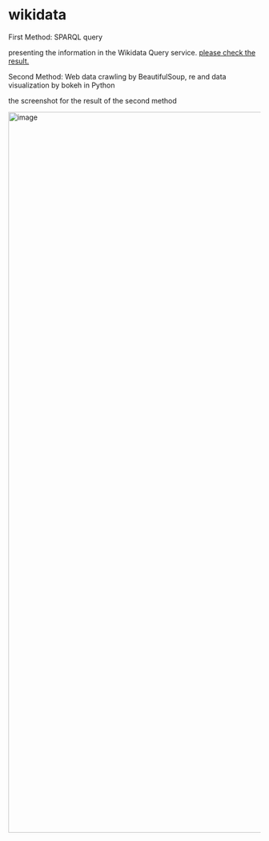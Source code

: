 # wikidata

First Method: SPARQL query

presenting the information in the Wikidata Query service.
[please check the result.](https://w.wiki/53Cc)

Second Method: Web data crawling by BeautifulSoup, re and data visualization by bokeh in Python

the screenshot for the result of the second method

<img width="1437" alt="image" src="https://user-images.githubusercontent.com/78805359/162636484-d4811082-3a94-479a-b3bc-bd7e8b2f54f4.png">

